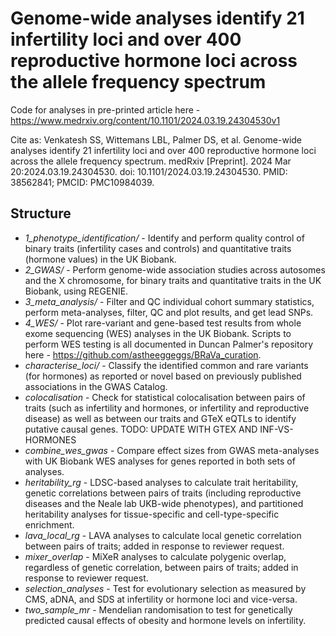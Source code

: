 # Genome-wide analyses identify 21 infertility loci and over 400 reproductive hormone loci across the allele frequency spectrum

Code for analyses in pre-printed article here - https://www.medrxiv.org/content/10.1101/2024.03.19.24304530v1 

Cite as: Venkatesh SS, Wittemans LBL, Palmer DS, et al. Genome-wide analyses identify 21 infertility loci and over 400 reproductive hormone loci across the allele frequency spectrum. medRxiv [Preprint]. 2024 Mar 20:2024.03.19.24304530. doi: 10.1101/2024.03.19.24304530. PMID: 38562841; PMCID: PMC10984039.

## Structure

- *1_phenotype_identification/* - Identify and perform quality control of binary traits (infertility cases and controls) and quantitative traits (hormone values) in the UK Biobank. 
- *2_GWAS/* - Perform genome-wide association studies across autosomes and the X chromosome, for binary traits and quantitative traits in the UK Biobank, using REGENIE. 
- *3_meta_analysis/* - Filter and QC individual cohort summary statistics, perform meta-analyses, filter, QC and plot results, and get lead SNPs. 
- *4_WES/* - Plot rare-variant and gene-based test results from whole exome sequencing (WES) analyses in the UK Biobank. Scripts to perform WES testing is all documented in Duncan Palmer's repository here - https://github.com/astheeggeggs/BRaVa_curation.
- *characterise_loci/* - Classify the identified common and rare variants (for hormones) as reported or novel based on previously published associations in the GWAS Catalog. 
- *colocalisation* - Check for statistical colocalisation between pairs of traits (such as infertility and hormones, or infertility and reproductive disease) as well as between our traits and GTeX eQTLs to identify putative causal genes. TODO: UPDATE WITH GTEX AND INF-VS-HORMONES
- *combine_wes_gwas* - Compare effect sizes from GWAS meta-analyses with UK Biobank WES analyses for genes reported in both sets of analyses. 
- *heritability_rg* - LDSC-based analyses to calculate trait heritability, genetic correlations between pairs of traits (including reproductive diseases and the Neale lab UKB-wide phenotypes), and partitioned heritability analyses for tissue-specific and cell-type-specific enrichment. 
- *lava_local_rg* - LAVA analyses to calculate local genetic correlation between pairs of traits; added in response to reviewer request.
- *mixer_overlap* - MiXeR analyses to calculate polygenic overlap, regardless of genetic correlation, between pairs of traits; added in response to reviewer request.
- *selection_analyses* - Test for evolutionary selection as measured by CMS, aDNA, and SDS at infertility or hormone loci and vice-versa.
- *two_sample_mr* - Mendelian randomisation to test for genetically predicted causal effects of obesity and hormone levels on infertility.
